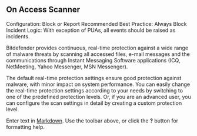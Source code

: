 ## On Access Scanner

Configuration: Block or Report
Recommended Best Practice: Always Block
Incident Logic: With exception of PUAs, all events should be raised as incidents.

Bitdefender provides continuous, real-time protection against a wide range of malware threats by scanning all accessed files, e-mail messages and the communications through Instant Messaging Software applications (ICQ, NetMeeting, Yahoo Messenger, MSN Messenger).

The default real-time protection settings ensure good protection against malware, with minor impact on system performance. You can easily change the real-time protection settings according to your needs by switching to one of the predefined protection levels. Or, if you are an advanced user, you can configure the scan settings in detail by creating a custom protection level. 

Enter text in [Markdown](http://daringfireball.net/projects/markdown/). Use the toolbar above, or click the **?** button for formatting help.
